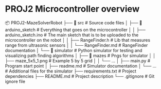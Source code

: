 # PROJ2 Microcontroller overview

📦 PROJ2-MazeSolverRobot
├── 📂 src                       # Source code files
│   ├── 📂 arduino_sketch        # Everything that goes on the microcontroller
│   │   ├── arduino_sketch.ino   # The main sketch that is to be uploaded to the microcontroller on the robot
│   │   ├── RangeFinder.h        # Lib that measures range from ultrasonic sensors
│   │   └── RangeFinder.md       # RangeFinder documentation
│   └── 📂 simulator             # Python simulator for testing and visualizing path finding algorithms
│       ├── 📂 mazes             # Pngs for simulator
│       │   ├── maze_5x5_1.png   # Example 5 by 5 grid
│       │   └── ...
│       ├── main.py              # Program start point
│       ├── readme.md            # Simulator documentation
│       └── ...                  # Additional files for the simulator 
├── requirements.txt  # Project dependencies
├── README.md         # Project description
└── .gitignore        # Git ignore file
